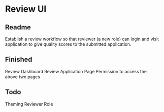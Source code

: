 Review UI
=

Readme
-
Establish a review workflow so that reviewer (a new role) can login and visit application to give quality scores to the submitted application.

Finished
-
Review Dashboard
Review Application Page
Permission to access the above two pages

Todo
-
Theming
Reviewer Role
